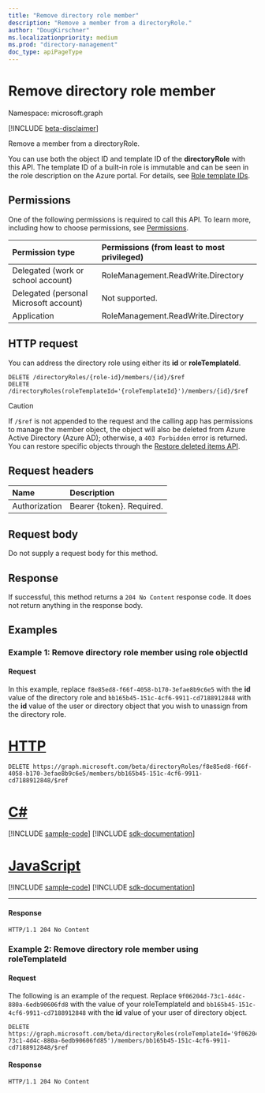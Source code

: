 ```yaml
---
title: "Remove directory role member"
description: "Remove a member from a directoryRole."
author: "DougKirschner"
ms.localizationpriority: medium
ms.prod: "directory-management"
doc_type: apiPageType
---
```


# Remove directory role member

Namespace: microsoft.graph

[!INCLUDE [beta-disclaimer](../../includes/beta-disclaimer.md)]

Remove a member from a directoryRole.

You can use both the object ID and template ID of the **directoryRole** with this API. The template ID of a built-in role is immutable and can be seen in the role description on the Azure portal. For details, see [Role template IDs](/azure/active-directory/users-groups-roles/directory-assign-admin-roles#role-template-ids).

## Permissions

One of the following permissions is required to call this API. To learn more, including how to choose permissions, see [Permissions](/graph/permissions-reference).


|Permission type      | Permissions (from least to most privileged)              |
|:--------------------|:---------------------------------------------------------|
|Delegated (work or school account) | RoleManagement.ReadWrite.Directory    |
|Delegated (personal Microsoft account) | Not supported.    |
|Application | RoleManagement.ReadWrite.Directory |

## HTTP request

You can address the directory role using either its **id** or **roleTemplateId**.
<!-- { "blockType": "ignored" } -->
```http
DELETE /directoryRoles/{role-id}/members/{id}/$ref
DELETE /directoryRoles(roleTemplateId='{roleTemplateId}')/members/{id}/$ref
```
> [!CAUTION]
> If `/$ref` is not appended to the request and the calling app has permissions to manage the member object, the object will also be deleted from Azure Active Directory (Azure AD); otherwise, a `403 Forbidden` error is returned. You can restore specific objects through the [Restore deleted items API](directory-deleteditems-restore.md).

## Request headers

| Name       | Description|
|:---------------|:--------|
| Authorization  | Bearer {token}. Required. |

## Request body

Do not supply a request body for this method.

## Response

If successful, this method returns a `204 No Content` response code. It does not return anything in the response body.

## Examples

### Example 1: Remove directory role member using role objectId

#### Request

In this example, replace `f8e85ed8-f66f-4058-b170-3efae8b9c6e5` with the **id** value of the directory role and `bb165b45-151c-4cf6-9911-cd7188912848` with the **id** value of the user or directory object that you wish to unassign from the directory role.

# [HTTP](#tab/http)
<!-- {
  "blockType": "request",
  "name": "delete_directoryobject_from_directoryrole"
}-->

```http
DELETE https://graph.microsoft.com/beta/directoryRoles/f8e85ed8-f66f-4058-b170-3efae8b9c6e5/members/bb165b45-151c-4cf6-9911-cd7188912848/$ref
```

# [C#](#tab/csharp)
[!INCLUDE [sample-code](../includes/snippets/csharp/delete-directoryobject-from-directoryrole-csharp-snippets.md)]
[!INCLUDE [sdk-documentation](../includes/snippets/snippets-sdk-documentation-link.md)]

# [JavaScript](#tab/javascript)
[!INCLUDE [sample-code](../includes/snippets/javascript/delete-directoryobject-from-directoryrole-javascript-snippets.md)]
[!INCLUDE [sdk-documentation](../includes/snippets/snippets-sdk-documentation-link.md)]

---

#### Response
<!-- {
  "blockType": "response",
  "truncated": true
} -->

```http
HTTP/1.1 204 No Content
```

### Example 2: Remove directory role member using roleTemplateId

#### Request

The following is an example of the request. Replace `9f06204d-73c1-4d4c-880a-6edb90606fd8` with the value of your roleTemplateId and `bb165b45-151c-4cf6-9911-cd7188912848` with the **id** value of your user of directory object.

<!-- {
  "blockType": "request",
  "name": "delete_directoryobject_from_directoryrole_templateId"
}-->

```http
DELETE https://graph.microsoft.com/beta/directoryRoles(roleTemplateId='9f06204d-73c1-4d4c-880a-6edb90606fd85')/members/bb165b45-151c-4cf6-9911-cd7188912848/$ref
```



#### Response
<!-- {
  "blockType": "response",
  "truncated": true
} -->

```http
HTTP/1.1 204 No Content
```

<!-- uuid: 8fcb5dbc-d5aa-4681-8e31-b001d5168d79
2015-10-25 14:57:30 UTC -->
<!--
{
  "type": "#page.annotation",
  "description": "Delete a member",
  "keywords": "",
  "section": "documentation",
  "tocPath": "",
  "suppressions": [
  ]
}
-->


